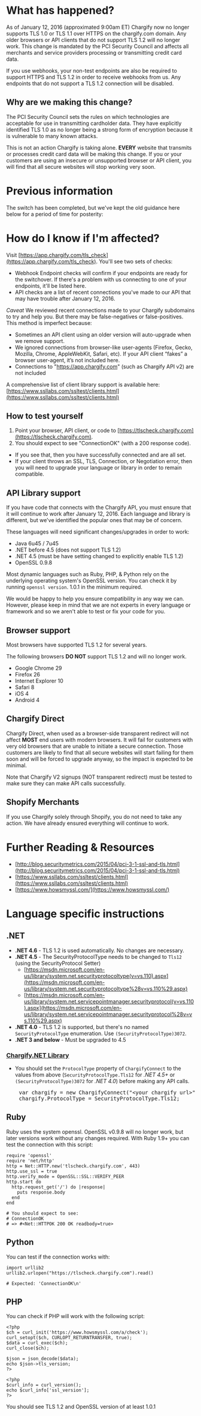 # What has happened?

As of January 12, 2016 (approximated 9:00am ET) Chargify now no longer supports TLS 1.0 or TLS 1.1 over HTTPS on the chargify.com domain.  Any older browsers or API clients that do not support TLS 1.2 will no longer work.  This change is mandated by the PCI Security Council and affects all merchants and service providers processing or transmitting credit card data.

If you use webhooks, your non-test endpoints are also be required to support HTTPS and TLS 1.2 in order to receive webhooks from us.  Any endpoints that do not support a TLS 1.2 connection will be disabled.

## Why are we making this change?

The PCI Security Council sets the rules on which technologies are acceptable for use in transmitting cardholder data.  They have explicitly identified TLS 1.0 as no longer being a strong form of encryption because it is vulnerable to many known attacks.

This is not an action Chargify is taking alone. **EVERY** website that transmits or processes credit card data will be making this change.  If you or your customers are using an insecure or unsupported browser or API client, you will find that all secure websites will stop working very soon.

# Previous information

The switch has been completed, but we've kept the old guidance here below for a period of time for posterity:

# How do I know if I'm affected?

Visit [https://app.chargify.com/tls_check](https://app.chargify.com/tls_check).  You'll see two sets of checks:

* Webhook Endpoint checks will confirm if your endpoints are ready for the switchover.  If there's a problem with us connecting to one of your endpoints, it'll be listed here.
* API checks are a list of recent connections you've made to our API that may have trouble after January 12, 2016.

*Caveat* We reviewed recent connections made to your Chargify subdomains to try and help you.  But there may be false-negatives or false-positives.  This method is imperfect because:

* Sometimes an API client using an older version will auto-upgrade when we remove support.
* We ignored connections from browser-like user-agents (Firefox, Gecko, Mozilla, Chrome, AppleWebKit, Safari, etc).  If your API client “fakes” a browser user-agent, it’s not included here.
* Connections to "https://app.chargify.com" (such as Chargify API v2) are not included

A comprehensive list of client library support is available here: [https://www.ssllabs.com/ssltest/clients.html](https://www.ssllabs.com/ssltest/clients.html)

## How to test yourself

1. Point your browser, API client, or code to [https://tlscheck.chargify.com](https://tlscheck.chargify.com).  
2. You should expect to see "ConnectionOK" (with a 200 response code).  
  * If you see that, then you have successfully connected and are all set.  
  * If your client throws an SSL, TLS, Connection, or Negotiation error, then you will need to upgrade your language or library in order to remain compatible.

## API Library support

If you have code that connects with the Chargify API, you must ensure that it will continue to work after January 12, 2016.  Each language and library is different, but we've identified the popular ones that may be of concern.  

These languages will need significant changes/upgrades in order to work:

* Java 6u45 / 7u45
* .NET before 4.5 (does not support TLS 1.2)
* .NET 4.5 (must be have setting changed to explicitly enable TLS 1.2)
* OpenSSL 0.9.8

Most dynamic languages such as Ruby, PHP, & Python rely on the underlying operating system's OpenSSL version.  You can check it by running `openssl version`.  1.0.1 in the minimum required.

We would be happy to help you ensure compatibility in any way we can.  However, please keep in mind that we are not experts in every language or framework and so we aren't able to test or fix your code for you.

## Browser support

Most browsers have supported TLS 1.2 for several years.  

The following browsers **DO NOT** support TLS 1.2 and will no longer work.

* Google Chrome 29
* Firefox 26
* Internet Explorer 10
* Safari 8
* iOS 4
* Android 4

## Chargify Direct

Chargify Direct, when used as a browser-side transparent redirect will not affect **MOST** end users with modern browsers. It will fail for customers with very old browsers that are unable to initiate a secure connection.  Those customers are likely to find that all secure websites will start failing for them soon and will be forced to upgrade anyway, so the impact is expected to be minimal.

Note that Chargify V2 signups (NOT transparent redirect) must be tested to make sure they can make API calls successfully.

## Shopify Merchants

If you use Chargify solely through Shopify, you do not need to take any action. We have already ensured everything will continue to work.


# Further Reading & Resources

* [http://blog.securitymetrics.com/2015/04/pci-3-1-ssl-and-tls.html](http://blog.securitymetrics.com/2015/04/pci-3-1-ssl-and-tls.html)
* [https://www.ssllabs.com/ssltest/clients.html](https://www.ssllabs.com/ssltest/clients.html)
* [https://www.howsmyssl.com/](https://www.howsmyssl.com/)

# <a name="language-specific-instructions"></a>Language specific instructions

## .NET

* **.NET 4.6** -  TLS 1.2 is used automatically.  No changes are necessary.
* **.NET 4.5** - The SecurityProtocolType needs to be changed to `Tls12` (using the SecurityProtocol Setter)
  * [https://msdn.microsoft.com/en-us/library/system.net.securityprotocoltype(v=vs.110).aspx](https://msdn.microsoft.com/en-us/library/system.net.securityprotocoltype%28v=vs.110%29.aspx)
  * [https://msdn.microsoft.com/en-us/library/system.net.servicepointmanager.securityprotocol(v=vs.110).aspx](https://msdn.microsoft.com/en-us/library/system.net.servicepointmanager.securityprotocol%28v=vs.110%29.aspx)
* **.NET 4.0** - TLS 1.2 is supported, but there's no named `SecurityProtocolType` enumeration. Use `(SecurityProtocolType)3072`.
* **.NET 3 and below** - Must be upgraded to 4.5

### [Chargify.NET Library](https://github.com/kfrancis/chargify-dot-net)

* You should set the `ProtocolType` property of `ChargifyConnect` to the values from above (`SecurityProtocolType.Tls12` for _.NET 4.5+_ or `(SecurityProtocolType)3072` for _.NET 4.0_) before making any API calls.

<pre>
    var chargify = new ChargifyConnect("&lt;your chargify url>", "&lt;your api key>", "X");
    chargify.ProtocolType = SecurityProtocolType.Tls12;
</pre>

## Ruby

Ruby uses the system openssl.  OpenSSL v0.9.8 will no longer work, but later versions work without any changes required.  With Ruby 1.9+ you can test the connection with this script:

    require 'openssl'
    require 'net/http'
    http = Net::HTTP.new('tlscheck.chargify.com', 443)
    http.use_ssl = true
    http.verify_mode = OpenSSL::SSL::VERIFY_PEER
    http.start do
      http.request_get('/') do |response|
        puts response.body
      end
    end

    # You should expect to see:
    # ConnectionOK
    # => #<Net::HTTPOK 200 OK readbody=true>


## Python

You can test if the connection works with:

    import urllib2
    urllib2.urlopen("https://tlscheck.chargify.com").read()

    # Expected: 'ConnectionOK\n'

## PHP

You can check if PHP will work with the following script:

    <?php
    $ch = curl_init('https://www.howsmyssl.com/a/check');
    curl_setopt($ch, CURLOPT_RETURNTRANSFER, true);
    $data = curl_exec($ch);
    curl_close($ch);

    $json = json_decode($data);
    echo $json->tls_version;
    ?>

    <?php    
    $curl_info = curl_version();
    echo $curl_info['ssl_version'];
    ?>

You should see TLS 1.2 and OpenSSL version of at least 1.0.1
